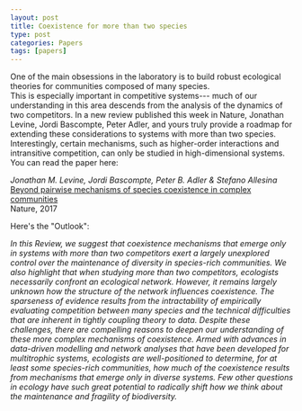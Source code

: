 ```yaml
---
layout: post
title: Coexistence for more than two species
type: post
categories: Papers
tags: [papers]
---
```


<p>One of the main obsessions in the laboratory is to build robust ecological theories for communities composed of many species.<br />
This is especially important in competitive systems---
much of our&nbsp; understanding in this area descends from the analysis of the dynamics of two competitors.  
In a new review published this week in Nature, Jonathan Levine, Jordi Bascompte, Peter Adler, and yours truly provide a roadmap for extending these considerations to systems with more than two species.  
Interestingly, certain mechanisms, such as higher-order interactions and intransitive competition, can only be studied in high-dimensional systems.  
You can read the paper here:

_Jonathan M. Levine, Jordi Bascompte, Peter B. Adler & Stefano Allesina_  
[Beyond pairwise mechanisms of species coexistence in complex communities](https://www.nature.com/nature/journal/v546/n7656/full/nature22898.html)  
Nature, 2017

Here's the "Outlook":

_In this Review, we suggest that coexistence mechanisms that emerge only in systems with more than two competitors exert a largely unexplored control over the maintenance of diversity in species-rich communities. We also highlight that when studying more than two competitors, ecologists necessarily confront an ecological network. However, it remains largely unknown how the structure of the network influences coexistence. The sparseness of evidence results from the intractability of empirically evaluating competition between many species and the technical difficulties that are inherent in tightly coupling theory to data. Despite these challenges, there are compelling reasons to deepen our understanding of these more complex mechanisms of coexistence. Armed with advances in data-driven modelling and network analyses that have been developed for multitrophic systems, ecologists are well-positioned to determine, for at least some species-rich communities, how much of the coexistence results from mechanisms that emerge only in diverse systems. Few other questions in ecology have such great potential to radically shift how we think about the maintenance and fragility of biodiversity._

<script src="https://d1bxh8uas1mnw7.cloudfront.net/assets/embed.js" type="text/javascript"></script>

